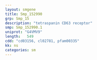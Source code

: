 ```yaml
---
layout: smgene
title: Smp_152990
grp: Smp_15
description: "tetraspanin CD63 receptor"
smp: Smp_152990.1
uniprot: "G4VMV9"
length:   549
cdd: "cd03156, cl02781, pfam00335"
kk: ns
categories: sm
---
```

